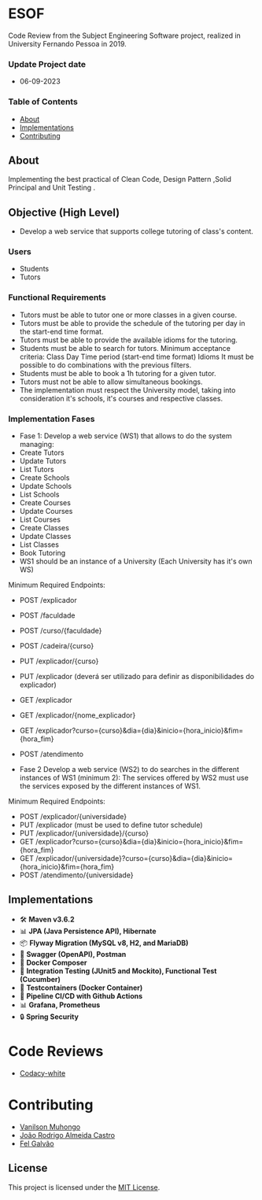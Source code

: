 # ESOF
Code Review from the Subject Engineering Software project, realized in University Fernando Pessoa in 2019.

### Update Project date
-   06-09-2023

### Table of Contents
- [About](#about)
- [Implementations](#implementations)
- [Contributing](#contributing)

## About
Implementing the best practical of Clean Code, Design Pattern ,Solid Principal and Unit Testing .

## Objective (High Level)
- Develop a web service that supports college tutoring of class's content.

### Users
- Students
- Tutors

### Functional Requirements
- Tutors must be able to tutor one or more classes in a given course.
- Tutors must be able to provide the schedule of the tutoring per day in the start-end time format.
- Tutors must be able to provide the available idioms for the tutoring.
- Students must be able to search for tutors.
Minimum acceptance criteria:
	Class
	Day
	Time period (start-end time format)
	Idioms
	It must be possible to do combinations with the previous filters.
- Students must be able to book a 1h tutoring for a given tutor.
- Tutors must not be able to allow simultaneous bookings.
- The implementation must respect the University model, taking into consideration it's schools, it's courses and respective classes.

### Implementation Fases
- Fase 1:
Develop a web service (WS1) that allows to do the system managing:
- Create Tutors
- Update Tutors
- List Tutors
- Create Schools
- Update Schools
- List Schools
- Create Courses
- Update Courses
- List Courses
- Create Classes
- Update Classes
- List Classes
- Book Tutoring
- WS1 should be an instance of a University (Each University has it's own WS)

Minimum Required Endpoints:
- POST /explicador
- POST /faculdade
- POST /curso/{faculdade}
- POST /cadeira/{curso}
- PUT /explicador/{curso}
- PUT /explicador (deverá ser utilizado para definir as disponibilidades do explicador)
- GET /explicador
- GET /explicador/{nome_explicador}
- GET /explicador?curso={curso}&dia={dia}&inicio={hora_inicio}&fim={hora_fim}
- POST /atendimento

- Fase 2
Develop a web service (WS2) to do searches in the different instances of WS1 (minimum 2):
The services offered by WS2 must use the services exposed by the different instances of WS1.

Minimum Required Endpoints:
- POST /explicador/{universidade}
- PUT /explicador (must be used to define tutor schedule)
- PUT /explicador/{universidade}/{curso}
- GET /explicador?curso={curso}&dia={dia}&inicio={hora_inicio}&fim={hora_fim}
- GET /explicador/{universidade}?curso={curso}&dia={dia}&inicio={hora_inicio}&fim={hora_fim}
- POST /atendimento/{universidade}

## Implementations
- 🛠️ **Maven v3.6.2**
- 📊 **JPA (Java Persistence API), Hibernate**
- 📦 **Flyway Migration (MySQL v8, H2, and MariaDB)**
- 📜 **Swagger (OpenAPI), Postman**
- 🐳 **Docker Composer**
- 🧪 **Integration Testing (JUnit5 and Mockito), Functional Test (Cucumber)**
- 🐋 **Testcontainers (Docker Container)**
- 🚀 **Pipeline CI/CD with Github Actions**
- 📊 **Grafana, Prometheus**
- 🔒 **Spring Security**  

# Code Reviews
- [Codacy-white](https://app.codacy.com/gh/edsonwade/Software-Engineering-University-Fernando-Pessoa-Project/dashboard)

# Contributing
- [Vanilson Muhongo](https://www.github.com/edsonwade)
- [João Rodrigo Almeida Castro](https://github.com/31186)
- [Fel Galvão](https://github.com/FelGalvao)

## License
This project is licensed under the [MIT License](LICENSE).
